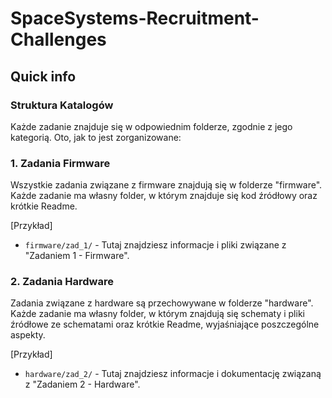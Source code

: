 # SpaceSystems-Recruitment-Challenges

## Quick info

### Struktura Katalogów

Każde zadanie znajduje się w odpowiednim folderze, zgodnie z jego kategorią. Oto, jak to jest zorganizowane:

### 1. Zadania Firmware

Wszystkie zadania związane z firmware znajdują się w folderze "firmware". Każde zadanie ma własny folder, w którym znajduje się kod źródłowy oraz krótkie Readme.

[Przykład]
- `firmware/zad_1/` - Tutaj znajdziesz informacje i pliki związane z "Zadaniem 1 - Firmware".

### 2. Zadania Hardware

Zadania związane z hardware są przechowywane w folderze "hardware". Każde zadanie ma własny folder, w którym znajdują się schematy i pliki źródłowe ze schematami oraz krótkie Readme, wyjaśniające poszczególne aspekty.

[Przykład]
- `hardware/zad_2/` - Tutaj znajdziesz informacje i dokumentację związaną z "Zadaniem 2 - Hardware".

